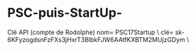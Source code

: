 # PSC-puis-StartUp-


Clé API (compte de Rodolphe) 
nom= PSC17Startup \\
clé= 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 \\
